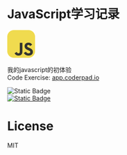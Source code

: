 # JavaScript学习记录

<img src='./screenshots/SkillIconsJavascript.svg'/>

我的javascript的初体验<br/>
Code Exercise: [app.coderpad.io](https://app.coderpad.io/)<br/>

<img alt="Static Badge" src="https://img.shields.io/badge/data%20type-green" alt="1"><br/><a href="./数据类型/null,underfined和布尔值/README.md" target="_blank"><img alt="Static Badge" src="https://img.shields.io/badge/null%2Cunderfined%E5%92%8C%E5%B8%83%E5%B0%94%E5%80%BC-green">
</a>



# License
MIT
